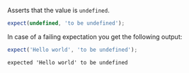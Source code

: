 Asserts that the value is `undefined`.

<!-- evaluate -->
```javascript
expect(undefined, 'to be undefined');
```
<!-- /evaluate -->

In case of a failing expectation you get the following output:

<!-- evaluate -->
```javascript
expect('Hello world', 'to be undefined');
```

```
expected 'Hello world' to be undefined
```
<!-- /evaluate -->
